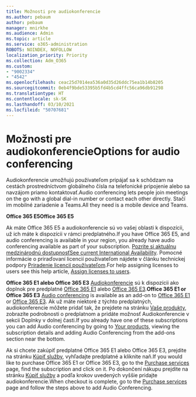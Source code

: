 ```yaml
---
title: Možnosti pre audiokonferencie
ms.author: pebaum
author: pebaum
manager: mnirkhe
ms.audience: Admin
ms.topic: article
ms.service: o365-administration
ROBOTS: NOINDEX, NOFOLLOW
localization_priority: Priority
ms.collection: Adm_O365
ms.custom:
- "9002334"
- "4542"
ms.openlocfilehash: ceac25d7014ea536a0d35d26ddc75ea1b14b8205
ms.sourcegitcommit: 0eb4f9bde53395b5fd4b5cd4ffc56ca96db91298
ms.translationtype: HT
ms.contentlocale: sk-SK
ms.lasthandoff: 03/10/2021
ms.locfileid: "50707681"
---
```

# <a name="options-for-audio-conferencing"></a><span data-ttu-id="42887-102">Možnosti pre audiokonferencie</span><span class="sxs-lookup"><span data-stu-id="42887-102">Options for audio conferencing</span></span>

<span data-ttu-id="42887-103">Audiokonferencie umožňujú používateľom pripájať sa k schôdzam na cestách prostredníctvom globálneho čísla na telefonické pripojenie alebo sa navzájom priamo kontaktovať.</span><span class="sxs-lookup"><span data-stu-id="42887-103">Audio conferencing lets people join meetings on the go with a global dial-in number or contact each other directly.</span></span> <span data-ttu-id="42887-104">Stačí im mobilné zariadenie a Teams.</span><span class="sxs-lookup"><span data-stu-id="42887-104">All they need is a mobile device and Teams.</span></span>

<span data-ttu-id="42887-105">**Office 365 E5**</span><span class="sxs-lookup"><span data-stu-id="42887-105">**Office 365 E5**</span></span>

<span data-ttu-id="42887-106">Ak máte Office 365 E5 a audiokonferencie sú vo vašej oblasti k dispozícii, už ich máte k dispozícii v rámci predplatného.</span><span class="sxs-lookup"><span data-stu-id="42887-106">If you have Office 365 E5, and audio conferencing is available in your region, you already have audio conferencing available as part of your subscription.</span></span> <span data-ttu-id="42887-107">[Pozrite si aktuálnu medzinárodnú dostupnosť](https://go.microsoft.com/fwlink/p/?LinkID=839556)</span><span class="sxs-lookup"><span data-stu-id="42887-107">[See current International Availability](https://go.microsoft.com/fwlink/p/?LinkID=839556).</span></span> <span data-ttu-id="42887-108">Pomocné informácie o priraďovaní licencií používateľom nájdete v článku technickej podpory [Priradenie licencií používateľom](https://docs.microsoft.com/microsoft-365/admin/manage/assign-licenses-to-users).</span><span class="sxs-lookup"><span data-stu-id="42887-108">For help assigning licenses to users see this help article, [Assign licenses to users](https://docs.microsoft.com/microsoft-365/admin/manage/assign-licenses-to-users).</span></span>

<span data-ttu-id="42887-109">**Office 365 E1 alebo Office 365 E3**
[Audiokonferencie](https://docs.microsoft.com/microsoftteams/audio-conferencing-in-office-365) sú k dispozícii ako doplnok pre predplatné [Office 365 E1](https://www.microsoft.com/microsoft-365/business/office-365-enterprise-e1-business-software) alebo [Office 365 E3](https://www.microsoft.com/microsoft-365/business/office-365-enterprise-e3-business-software).</span><span class="sxs-lookup"><span data-stu-id="42887-109">**Office 365 E1 or Office 365 E3**
[Audio conferencing](https://docs.microsoft.com/microsoftteams/audio-conferencing-in-office-365) is available as an add-on to [Office 365 E1](https://www.microsoft.com/microsoft-365/business/office-365-enterprise-e1-business-software) or [Office 365 E3](https://www.microsoft.com/microsoft-365/business/office-365-enterprise-e3-business-software).</span></span>  <span data-ttu-id="42887-110">Ak už máte niektoré z týchto predplatných, audiokonferencie môžete pridať tak, že prejdete na stránku [Vaše produkty](https://go.microsoft.com/fwlink/p/?linkid=842054), zobrazíte podrobnosti o predplatnom a pridáte možnosť Audiokonferencie v sekcii Doplnky v dolnej časti.</span><span class="sxs-lookup"><span data-stu-id="42887-110">If you already have one of these subscriptions you can add Audio conferencing by going to [Your products](https://go.microsoft.com/fwlink/p/?linkid=842054), viewing the subscription details and adding Audio Conferencing from the add-ons section near the bottom.</span></span>

<span data-ttu-id="42887-111">Ak si chcete zakúpiť predplatné Office 365 E1 alebo Office 365 E3, prejdite na stránku [Kúpiť služby](https://go.microsoft.com/fwlink/p/?linkid=868433), vyhľadajte predplatné a kliknite naň.</span><span class="sxs-lookup"><span data-stu-id="42887-111">If you would like to purchase Office 365 E1 or Office 365 E3, go to the [Purchase services](https://go.microsoft.com/fwlink/p/?linkid=868433) page, find the subscription and click on it.</span></span>  <span data-ttu-id="42887-112">Po dokončení nákupu prejdite na stránku [Kúpiť služby](https://go.microsoft.com/fwlink/p/?linkid=868433) a podľa krokov uvedených vyššie pridajte audiokonferencie.</span><span class="sxs-lookup"><span data-stu-id="42887-112">When checkout is complete, go to the [Purchase services](https://go.microsoft.com/fwlink/p/?linkid=868433) page and follow the steps above to add Audio Conferencing.</span></span>
